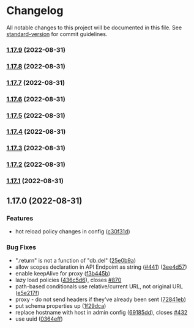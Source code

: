 # Changelog

All notable changes to this project will be documented in this file. See [standard-version](https://github.com/conventional-changelog/standard-version) for commit guidelines.

### [1.17.9](https://github.com/veeklabs/service-helper/compare/v1.17.8...v1.17.9) (2022-08-31)

### [1.17.8](https://github.com/veeklabs/service-helper/compare/v1.17.7...v1.17.8) (2022-08-31)

### [1.17.7](https://github.com/veeklabs/service-helper/compare/v1.17.6...v1.17.7) (2022-08-31)

### [1.17.6](https://github.com/veeklabs/service-helper/compare/v1.17.5...v1.17.6) (2022-08-31)

### [1.17.5](https://github.com/veeklabs/service-helper/compare/v1.17.4...v1.17.5) (2022-08-31)

### [1.17.4](https://github.com/veeklabs/service-helper/compare/v1.17.2...v1.17.4) (2022-08-31)

### [1.17.3](https://github.com/veeklabs/service-helper/compare/v1.17.2...v1.17.3) (2022-08-31)

### [1.17.2](https://github.com/veeklabs/service-helper/compare/v1.17.1...v1.17.2) (2022-08-31)

### [1.17.1](https://github.com/veeklabs/service-helper/compare/v1.17.0...v1.17.1) (2022-08-31)

## 1.17.0 (2022-08-31)


### Features

* hot reload policy changes in config ([c30f31d](https://github.com/veeklabs/service-helper/commit/c30f31d1dc0578bf5b068f9534aaa53647bc99f1))


### Bug Fixes

* ".return" is not a function of "db.del" ([25e0b9a](https://github.com/veeklabs/service-helper/commit/25e0b9ae6eef022ea4ea46d643e9dc53fcf501b8))
* allow scopes declaration in API Endpoint as string ([#441](https://github.com/veeklabs/service-helper/issues/441)) ([3ee4d57](https://github.com/veeklabs/service-helper/commit/3ee4d57948303684b12597b5c2d7ae92d4a23b60))
* enable keepAlive for proxy ([f3b445b](https://github.com/veeklabs/service-helper/commit/f3b445b1b68644b17d9c28947ba61a2f6b2ff835))
* lazy load policies ([436c5d6](https://github.com/veeklabs/service-helper/commit/436c5d655d7817a4f09d6dfe88a20cd3e619cd93)), closes [#870](https://github.com/veeklabs/service-helper/issues/870)
* path-based conditionals use relative/current URL, not original URL ([e5e217f](https://github.com/veeklabs/service-helper/commit/e5e217f5632bc670a125f06f396e94faf6880717))
* proxy - do not send headers if they've already been sent ([72841eb](https://github.com/veeklabs/service-helper/commit/72841eb276b556d1c7e9541a4911a7eb774f3fd7))
* put schema properties up ([1f29dca](https://github.com/veeklabs/service-helper/commit/1f29dca32bce163b644d6f670efdd70bfe2fe4af))
* replace hostname with host in admin config ([69185dd](https://github.com/veeklabs/service-helper/commit/69185dde3d742e2b081998a1b63a6b6413d83f0c)), closes [#432](https://github.com/veeklabs/service-helper/issues/432)
* use uuid ([0364eff](https://github.com/veeklabs/service-helper/commit/0364effb1484c1f6fcd4df5b7d72384462b2d5bd))
